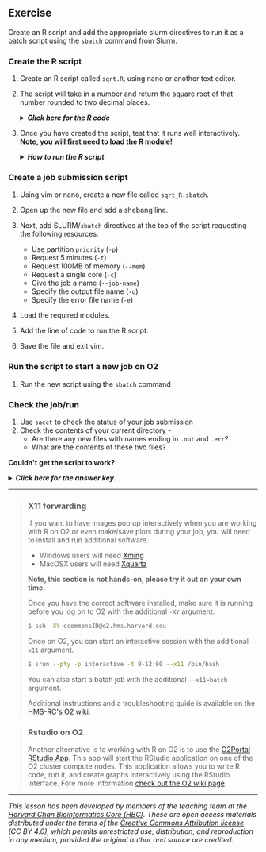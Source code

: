 ## Exercise

Create an R script and add the appropriate slurm directives to run it as a batch script using the `sbatch` command from Slurm.

### Create the R script
1. Create an R script called `sqrt.R`, using nano or another text editor.
2. The script will take in a number and return the square root of that number rounded to two decimal places.

	<details>
	<summary><b><i>Click here for the R code</i></b></summary>
	
	<br>
	<p> Code for the script `sqrt.R` is provided below: 
		
	<pre>
	#!/usr/bin/env Rscript
	
	# Usage: this Rscript will accept a number and provide the square root of that number rounded to two decimal places.
	# Rscript sqrt_input.R <number>
	
	print("reading in arguments from command line")
	args <- commandArgs(trailingOnly = TRUE)
	
	## commandArgs reads in the arguments as a character vector
	print("converting input to numeric")
	num <- as.numeric(args[1])
	
	print("running the sqrt() and round() functions on the input")
	round(sqrt(num), digit=2)            

4. Once you have created the script, test that it runs well interactively. **Note, you will first need to load the R module!**

	<details>
	<summary><b><i>How to run the R script</i></b></summary>
	<br>
	<p> The script can be run from the command line using the `Rscript` command. Don't forget to provide a numeric value as input.
	            
	<pre>
	Rscript sqrt_input.R 60

### Create a job submission script

1. Using vim or nano, create a new file called `sqrt_R.sbatch`.

2. Open up the new file and add a shebang line.

3. Next, add SLURM/`sbatch` directives at the top of the script requesting the following resources:
   * Use partition `priority` (`-p`)
   * Request 5 minutes (`-t`)
   * Request 100MB of memory (`--mem`)
   * Request a single core (`-c`)
   * Give the job a name (`--job-name`)
   * Specify the output file name (`-o`)
   * Specify the error file name (`-e`)
   
4. Load the required modules.
5. Add the line of code to run the R script. 
6. Save the file and exit vim.


### Run the script to start a new job on O2
1. Run the new script using the `sbatch` command

### Check the job/run 
1. Use `sacct` to check the status of your job submission
1. Check the contents of your current directory -
    * Are there any new files with names ending in `.out` and `.err`?
    * What are the contents of these two files?



**Couldn't get the script to work?**

<details>
<summary><b><i>Click here for the answer key. </i></b></summary>
 <br>   
	
<p> Your sbatch script should look something like this: 
	
	<pre>
	#!/bin/bash
	
	#SBATCH -p priority 		# partition name
	#SBATCH -t 0-2:00 		# hours:minutes runlimit after which job will be killed
	#SBATCH --mem 8G 		# amount of memory requested
	#SBATCH --job-name sqrt_R_script 		# Job name
	#SBATCH -o sqrt.out		# File to which standard out will be written
	#SBATCH -e sqrt.err 		# File to which standard err will be written
	
	# Load required modules
	module load gcc/6.2.0 R/4.1.1
	
	# Point to personal library, if required
	# export R_LIBS_USER="~/R/4.1.1/library"
	
	# Run the R script
	Rscript sqrt_input.R 60
 </details>

---

> ### X11 forwarding
>  
> If you want to have images pop up interactively when you are working with R on O2 or even make/save plots during your job, you will need to install and run additional software. 
> 
> * Windows users will need [Xming](http://sourceforge.net/projects/xming/)
> * MacOSX users will need [Xquartz](http://xquartz.macosforge.org/landing/)
> 
> **Note, this section is not hands-on, please try it out on your own time.**
> 
> Once you have the correct software installed, make sure it is running before you log on to O2 with the additional `-XY` argument.
> ```bash
> $ ssh -XY ecommonsID@o2.hms.harvard.edu
> ```
> 
> Once on O2, you can start an interactive session with the additional `--x11` argument.
> ```bash
> $ srun --pty -p interactive -t 0-12:00 --x11 /bin/bash
> ```
> 
> You can also start a batch job with the additional `--x11=batch` argument.
> 
> Additional instructions and a troubleshooting guide is available on the [HMS-RC's O2 wiki](https://wiki.rc.hms.harvard.edu/display/O2/Using+X11+Applications+Remotely). 

> ### Rstudio on O2
> Another alternative is to working with R on O2 is to use the [O2Portal RStudio App]((https://harvardmed.atlassian.net/wiki/spaces/O2/pages/2233335809/HMS+-+RStudio+on+O2)). This app will start the RStudio application on one of the O2 cluster compute nodes. This application allows you to write R code, run it, and create graphs interactively using the RStudio interface. Fore more information [check out the O2 wiki page](https://harvardmed.atlassian.net/wiki/spaces/O2/pages/2233335809/HMS+-+RStudio+on+O2).
---

*This lesson has been developed by members of the teaching team at the [Harvard Chan Bioinformatics Core (HBC)](http://bioinformatics.sph.harvard.edu/). These are open access materials distributed under the terms of the [Creative Commons Attribution license](https://creativecommons.org/licenses/by/4.0/) (CC BY 4.0), which permits unrestricted use, distribution, and reproduction in any medium, provided the original author and source are credited.*
